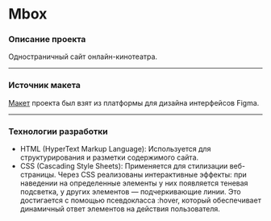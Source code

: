 # Mbox 

### Описание проекта
Одностраничный сайт онлайн-кинотеатра.
***
### Источник макета
[Макет](https://www.figma.com/file/EQSaZKRy4XEyKldmMJF491/Justice-League-(Copy)?type=design&node-id=0%3A1&mode=design&t=n5zNtimklnQpsjsd-1) проекта был взят из платформы для дизайна интерфейсов Figma.
***
### Технологии разработки
- HTML (HyperText Markup Language): Используется для структурирования и разметки содержимого сайта.
- CSS (Cascading Style Sheets): Применяется для стилизации веб-страницы. Через CSS реализованы интерактивные эффекты: при наведении на определенные элементы у них появляется теневая подсветка, у других элементов — подчеркивающие линии. Это достигается с помощью псевдокласса :hover, который обеспечивает динамичный ответ элементов на действия пользователя.
